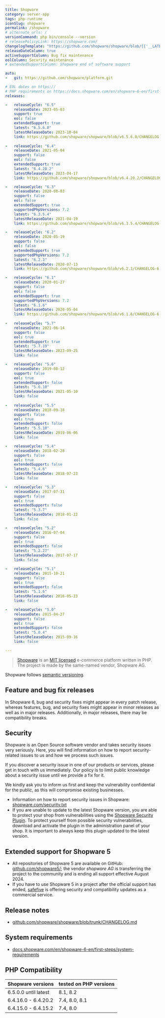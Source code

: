 ```yaml
---
title: Shopware
category: server-app
tags: php-runtime
iconSlug: shopware
permalink: /shopware
# alternate_urls: /
versionCommand: php bin/console --version
# releasePolicyLink: https://shopware.com/
changelogTemplate: "https://github.com/shopware/shopware/blob/{{'__LATEST__'}}/CHANGELOG.md"
releaseDateColumn: true
activeSupportColumn: Bug fix maintenance
eolColumn: Security maintenance
# extendedSupportColumn: Shopware end of software support

auto:
-   git: https://github.com/shopware/platform.git

# EOL dates on https://
# PHP requirements on https://docs.shopware.com/en/shopware-6-en/first-steps/system-requirements
releases:

-   releaseCycle: "6.5"
    releaseDate: 2023-05-03
    support: true
    eol: false
    extendedSupport: true
    latest: "6.5.6.0"
    latestReleaseDate: 2023-10-04
    link: https://github.com/shopware/shopware/blob/v6.5.6.0/CHANGELOG.md
        
-   releaseCycle: "6.4"
    releaseDate: 2021-05-04
    support: false
    eol: false
    extendedSupport: true
    latest: "6.4.20.2"
    latestReleaseDate: 2023-04-17
    link: https://github.com/shopware/shopware/blob/v6.4.20.2/CHANGELOG.md

-   releaseCycle: "6.3"
    releaseDate: 2020-08-03
    support: false
    eol: false
    extendedSupport: true
    supportedPhpVersions: 7.2
    latest: "6.3.5.4"
    latestReleaseDate: 2021-04-19
    link: https://github.com/shopware/shopware/blob/v6.3.5.4/CHANGELOG.md

-   releaseCycle: "6.2"
    releaseDate: 2020-05-19
    support: false
    eol: false
    extendedSupport: true
    supportedPhpVersions: 7.2
    latest: "6.2.3"
    latestReleaseDate: 2020-07-13
    link: https://github.com/shopware/shopware/blob/v6.2.3/CHANGELOG-6.2.md

-   releaseCycle: "6.1"
    releaseDate: 2020-01-27
    support: false
    eol: false
    extendedSupport: true
    supportedPhpVersions: 7.2
    latest: "6.1.6"
    latestReleaseDate: 2020-05-04
    link: https://github.com/shopware/shopware/blob/v6.1.6/CHANGELOG-6.1.md
    
-   releaseCycle: "5.7"
    releaseDate: 2021-06-14
    support: false
    eol: true
    extendedSupport: true
    latest: "5.7.19"
    latestReleaseDate: 2023-09-25
    link: false

-   releaseCycle: "5.6"
    releaseDate: 2019-08-12
    support: false
    eol: true
    extendedSupport: false
    latest: "5.6.10"
    latestReleaseDate: 2021-05-10
    link: false
    
-   releaseCycle: "5.5"
    releaseDate: 2018-09-18
    support: false
    eol: true
    extendedSupport: false
    latest: "5.5.10"
    latestReleaseDate: 2019-06-06
    link: false

-   releaseCycle: "5.4"
    releaseDate: 2018-02-28
    support: false
    eol: true
    extendedSupport: false
    latest: "5.4.6"
    latestReleaseDate: 2018-07-23
    link: false

-   releaseCycle: "5.3"
    releaseDate: 2017-07-31
    support: false
    eol: true
    extendedSupport: false
    latest: "5.3.7"
    latestReleaseDate: 2018-01-22
    link: false

-   releaseCycle: "5.2"
    releaseDate: 2016-07-04
    support: false
    eol: true
    extendedSupport: false
    latest: "5.2.27"
    latestReleaseDate: 2017-07-17
    link: false

-   releaseCycle: "5.1"
    releaseDate: 2015-10-21
    support: false
    eol: true
    extendedSupport: false
    latest: "5.1.6"
    latestReleaseDate: 2016-05-23
    link: false

-   releaseCycle: "5.0"
    releaseDate: 2015-04-27
    support: false
    eol: true
    extendedSupport: false
    latest: "5.0.4"
    latestReleaseDate: 2015-09-16
    link: false

---
```


> [Shopware](https://shopware.com) is an [MIT licensed](https://github.com/shopware/platform/blob/trunk/LICENSE)
> e-commerce platform written in PHP. The project is made by the same-named vendor, Shopware AG.

Shopware follows [semantic versioning](https://semver.org/).

## Feature and bug fix releases

In Shopware 6, bug and security fixes might appear in every patch release, whereas features, bug, and security fixes might appear in minor releases as well as in major releases. Additionally, in major releases, there may be compatibility breaks.

## Security

Shopware is an Open Source software vendor and takes security issues very seriously. Here, you will find information on how to report security-related issues to us and how we process such issues.

If you discover a security issue in one of our products or services, please get in touch with us immediately. Our policy is to limit public knowledge about a security issue until we provide a fix for it.

We kindly ask you to inform us first and keep the vulnerability confidential for the public, as this will compromise existing businesses.

* Information on how to report security issues in Shopware: [shopware.com/security.txt](https://www.shopware.com/security.txt) 
* If you are unable to update to the latest Shopware version, you are able to protect your shop from vulnerabilities using the [Shopware Security Plugin](https://store.shopware.com/en/swag575294366635f/shopware-security-plugin.html).  To protect yourself from possible security vulnerabilities, download and activate the plugin in the administration panel of your shop. It is important to always keep this plugin updated to the latest version. 

## Extended support for Shopware 5

* All repositories of Shopware 5 are available on GitHub: [github.com/shopware5/](https://github.com/shopware5/); the vendor _shopware AG_ is transferring the project to the community and is ending all support effective August 2024.
* If you have to use Shopware 5 in a project after the official support has ended,  [safefive](https://safefive.de/en/home/) is offering security and compatibility updates as a commercial service.

## Release notes

* [github.com/shopware/shopware/blob/trunk/CHANGELOG.md](https://github.com/shopware/shopware/blob/trunk/CHANGELOG.md)

## System requirements

* [docs.shopware.com/en/shopware-6-en/first-steps/system-requirements](https://docs.shopware.com/en/shopware-6-en/first-steps/system-requirements)

## PHP Compatibility

| Shopware versions    | tested on PHP versions |
|----------------------|------------------------|
| 6.5.0.0 until latest | 8.1, 8.2               |
| 6.4.16.0 - 6.4.20.2  | 7.4, 8.0, 8.1          |
| 6.4.15.0 - 6.4.15.2  | 7.4, 8.0               |
